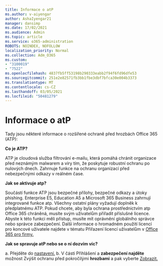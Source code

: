 ```yaml
---
title: Informace o atP
ms.author: v-aiyengar
author: AshaIyengar21
manager: dansimp
ms.date: 17/02/2021
ms.audience: Admin
ms.topic: article
ms.service: o365-administration
ROBOTS: NOINDEX, NOFOLLOW
localization_priority: Normal
ms.collection: Adm_O365
ms.custom:
- "3100019"
- "7522"
ms.openlocfilehash: 4837fb5ff53198b290333eabb2f94f6fd96dfe53
ms.sourcegitcommit: 251e2e82571fb3bb1fbe3dbf7bfca30e004b3373
ms.translationtype: MT
ms.contentlocale: cs-CZ
ms.lasthandoff: 03/05/2021
ms.locfileid: "50481279"
---
```

# <a name="learn-about-atp"></a>Informace o atP

Tady jsou některé informace o rozšířené ochraně před hrozbách Office 365 (ATP):

**Co je ATP?**

ATP je cloudová služba filtrování e-mailu, která pomáhá chránit organizace před neznámým malwarem a viry tím, že poskytuje robustní ochranu po nulových dnech. Zahrnuje funkce na ochranu organizací před nebezpečnými odkazy v reálném čase.

**Jak se aktivuje atp?**

Součástí funkce ATP jsou bezpečné přílohy, bezpečné odkazy a útoky phishing. Enterprise E5, Education A5 a Microsoft 365 Business zahrnují integrované funkce atp. Všechny ostatní plány vyžadují doplněk k předplatnému ATP. Pokud chcete, aby byla ochrana prostřednictvím atp Office 365 chráněná, musíte svým uživatelům přiřadit příslušné licence. Abyste k této funkci měli přístup, musíte mít oprávnění globálního správce nebo správce zabezpečení. Další informace o hromadném použití licencí pro koncové uživatele najdete v tématu Přiřazení licencí uživatelům v [Office 365 pro firmy.](https://go.microsoft.com/fwlink/?linkid=2093435)

**Jak se spravuje atP nebo se o ní dozvím víc?**

a. Přejděte do [nastavení.](https://go.microsoft.com/fwlink/p/?linkid=2075721)
b. V části Přihlášení a **zabezpečení najděte** možnost Zvýšit ochranu před pokročilými **hrozbami** a pak vyberte [Zobrazit.](https://go.microsoft.com/fwlink/?linkid=2109302)
